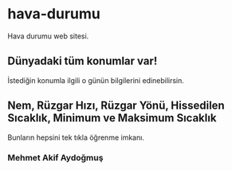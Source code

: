 # hava-durumu
Hava durumu web sitesi.
## Dünyadaki tüm konumlar var!
İstediğin konumla ilgili o günün bilgilerini edinebilirsin.
## Nem, Rüzgar Hızı, Rüzgar Yönü, Hissedilen Sıcaklık, Minimum ve Maksimum Sıcaklık
Bunların hepsini tek tıkla öğrenme imkanı.
### Mehmet Akif Aydoğmuş

